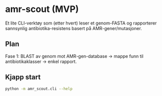 # amr-scout (MVP)

Et lite CLI-verktøy som (etter hvert) leser et genom-FASTA og rapporterer sannsynlig antibiotika-resistens basert på AMR-gener/mutasjoner.

## Plan
Fase 1: BLAST av genom mot AMR-gen-database → mappe funn til antibiotikaklasser → enkel rapport.

## Kjapp start
```bash
python -m amr_scout.cli --help
